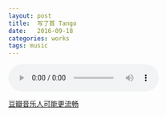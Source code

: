 ```yaml
---
layout: post
title:  写了首 Tango
date:   2016-09-18
categories: works
tags: music
---
```


<div class="post-centered">
    <p>
        <audio controls>
          <source src="{{ site.url }}/assets/20160918.mp3" type="audio/mpeg">
        </audio>
    </p>
    <p><a href="http://site.douban.com/lzk/">豆瓣音乐人可能更流畅</a></p>
</div>